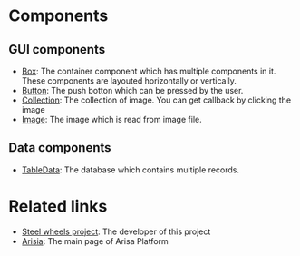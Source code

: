 # Components

## GUI components
* [Box](./Components/Box.md): The container component which has multiple components in it. These components are layouted horizontally or vertically.
* [Button](./Components/Button.md): The push botton which can be pressed by the user.
* [Collection](./Components/Collection.md): The collection of image. You can get callback by clicking the image
* [Image](./Components/Image.md): The image which is read from image file.

## Data components
* [TableData](./Components/TableData.md): The database which contains multiple records.

# Related links
* [Steel wheels project](https://github.com/steelwheels): The developer of this project
* [Arisia](https://github.com/steelwheels/Arisia#readme): The main page of Arisa Platform



